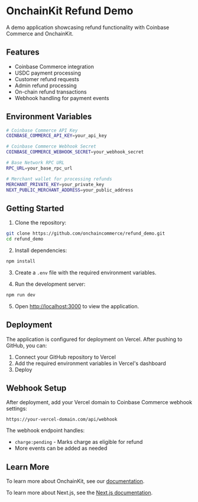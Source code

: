 # OnchainKit Refund Demo

A demo application showcasing refund functionality with Coinbase Commerce and OnchainKit.

## Features

- Coinbase Commerce integration
- USDC payment processing
- Customer refund requests
- Admin refund processing
- On-chain refund transactions
- Webhook handling for payment events

## Environment Variables

```bash
# Coinbase Commerce API Key
COINBASE_COMMERCE_API_KEY=your_api_key

# Coinbase Commerce Webhook Secret
COINBASE_COMMERCE_WEBHOOK_SECRET=your_webhook_secret

# Base Network RPC URL
RPC_URL=your_base_rpc_url

# Merchant wallet for processing refunds
MERCHANT_PRIVATE_KEY=your_private_key
NEXT_PUBLIC_MERCHANT_ADDRESS=your_public_address
```

## Getting Started

1. Clone the repository:
```bash
git clone https://github.com/onchaincommerce/refund_demo.git
cd refund_demo
```

2. Install dependencies:
```bash
npm install
```

3. Create a `.env` file with the required environment variables.

4. Run the development server:
```bash
npm run dev
```

5. Open [http://localhost:3000](http://localhost:3000) to view the application.

## Deployment

The application is configured for deployment on Vercel. After pushing to GitHub, you can:

1. Connect your GitHub repository to Vercel
2. Add the required environment variables in Vercel's dashboard
3. Deploy

## Webhook Setup

After deployment, add your Vercel domain to Coinbase Commerce webhook settings:

```
https://your-vercel-domain.com/api/webhook
```

The webhook endpoint handles:
- `charge:pending` - Marks charge as eligible for refund
- More events can be added as needed

## Learn More

To learn more about OnchainKit, see our [documentation](https://onchainkit.xyz/getting-started).

To learn more about Next.js, see the [Next.js documentation](https://nextjs.org/docs).
